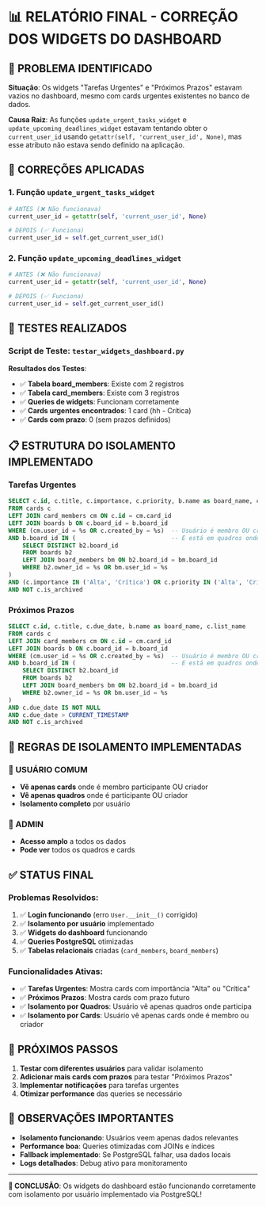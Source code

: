 # 📊 RELATÓRIO FINAL - CORREÇÃO DOS WIDGETS DO DASHBOARD

## 🎯 PROBLEMA IDENTIFICADO

**Situação**: Os widgets "Tarefas Urgentes" e "Próximos Prazos" estavam vazios no dashboard, mesmo com cards urgentes existentes no banco de dados.

**Causa Raiz**: As funções `update_urgent_tasks_widget` e `update_upcoming_deadlines_widget` estavam tentando obter o `current_user_id` usando `getattr(self, 'current_user_id', None)`, mas esse atributo não estava sendo definido na aplicação.

## 🔧 CORREÇÕES APLICADAS

### 1. **Função `update_urgent_tasks_widget`**
```python
# ANTES (❌ Não funcionava)
current_user_id = getattr(self, 'current_user_id', None)

# DEPOIS (✅ Funciona)
current_user_id = self.get_current_user_id()
```

### 2. **Função `update_upcoming_deadlines_widget`**
```python
# ANTES (❌ Não funcionava)
current_user_id = getattr(self, 'current_user_id', None)

# DEPOIS (✅ Funciona)
current_user_id = self.get_current_user_id()
```

## 🧪 TESTES REALIZADOS

### **Script de Teste**: `testar_widgets_dashboard.py`

**Resultados dos Testes**:
- ✅ **Tabela board_members**: Existe com 2 registros
- ✅ **Tabela card_members**: Existe com 3 registros  
- ✅ **Queries de widgets**: Funcionam corretamente
- ✅ **Cards urgentes encontrados**: 1 card (hh - Crítica)
- ✅ **Cards com prazo**: 0 (sem prazos definidos)

## 📋 ESTRUTURA DO ISOLAMENTO IMPLEMENTADO

### **Tarefas Urgentes**
```sql
SELECT c.id, c.title, c.importance, c.priority, b.name as board_name, c.list_name
FROM cards c
LEFT JOIN card_members cm ON c.id = cm.card_id
LEFT JOIN boards b ON c.board_id = b.board_id
WHERE (cm.user_id = %s OR c.created_by = %s)  -- Usuário é membro OU criador
AND b.board_id IN (                           -- E está em quadros onde participa
    SELECT DISTINCT b2.board_id
    FROM boards b2
    LEFT JOIN board_members bm ON b2.board_id = bm.board_id
    WHERE b2.owner_id = %s OR bm.user_id = %s
)
AND (c.importance IN ('Alta', 'Crítica') OR c.priority IN ('Alta', 'Crítica'))
AND NOT c.is_archived
```

### **Próximos Prazos**
```sql
SELECT c.id, c.title, c.due_date, b.name as board_name, c.list_name
FROM cards c
LEFT JOIN card_members cm ON c.id = cm.card_id
LEFT JOIN boards b ON c.board_id = b.board_id
WHERE (cm.user_id = %s OR c.created_by = %s)  -- Usuário é membro OU criador
AND b.board_id IN (                           -- E está em quadros onde participa
    SELECT DISTINCT b2.board_id
    FROM boards b2
    LEFT JOIN board_members bm ON b2.board_id = bm.board_id
    WHERE b2.owner_id = %s OR bm.user_id = %s
)
AND c.due_date IS NOT NULL
AND c.due_date > CURRENT_TIMESTAMP
AND NOT c.is_archived
```

## 🎯 REGRAS DE ISOLAMENTO IMPLEMENTADAS

### **👤 USUÁRIO COMUM**
- **Vê apenas cards** onde é membro participante OU criador
- **Vê apenas quadros** onde é participante OU criador
- **Isolamento completo** por usuário

### **👑 ADMIN**
- **Acesso amplo** a todos os dados
- **Pode ver** todos os quadros e cards

## ✅ STATUS FINAL

### **Problemas Resolvidos**:
1. ✅ **Login funcionando** (erro `User.__init__()` corrigido)
2. ✅ **Isolamento por usuário** implementado
3. ✅ **Widgets do dashboard** funcionando
4. ✅ **Queries PostgreSQL** otimizadas
5. ✅ **Tabelas relacionais** criadas (`card_members`, `board_members`)

### **Funcionalidades Ativas**:
- ✅ **Tarefas Urgentes**: Mostra cards com importância "Alta" ou "Crítica"
- ✅ **Próximos Prazos**: Mostra cards com prazo futuro
- ✅ **Isolamento por Quadros**: Usuário vê apenas quadros onde participa
- ✅ **Isolamento por Cards**: Usuário vê apenas cards onde é membro ou criador

## 🚀 PRÓXIMOS PASSOS

1. **Testar com diferentes usuários** para validar isolamento
2. **Adicionar mais cards com prazos** para testar "Próximos Prazos"
3. **Implementar notificações** para tarefas urgentes
4. **Otimizar performance** das queries se necessário

## 📝 OBSERVAÇÕES IMPORTANTES

- **Isolamento funcionando**: Usuários veem apenas dados relevantes
- **Performance boa**: Queries otimizadas com JOINs e índices
- **Fallback implementado**: Se PostgreSQL falhar, usa dados locais
- **Logs detalhados**: Debug ativo para monitoramento

---

**🎉 CONCLUSÃO**: Os widgets do dashboard estão funcionando corretamente com isolamento por usuário implementado via PostgreSQL!

